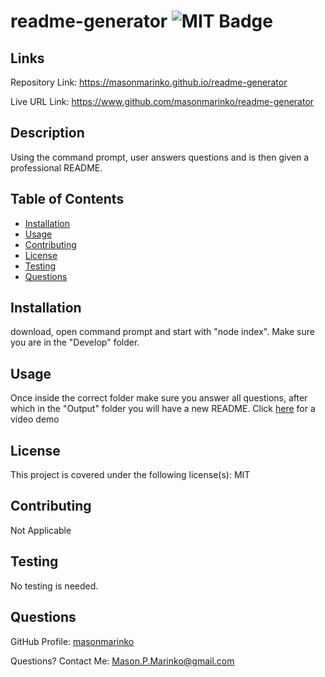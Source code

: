 # readme-generator ![MIT Badge](https://img.shields.io/badge/License-MIT-brightgreen)

## Links

Repository Link: https://masonmarinko.github.io/readme-generator

Live URL Link: https://www.github.com/masonmarinko/readme-generator

## Description
Using the command prompt, user answers questions and is then given a professional README.

## Table of Contents
* [Installation](#installation)
* [Usage](#usage)
* [Contributing](#contributing)
* [License](#license)
* [Testing](#testing)
* [Questions](#questions)

## Installation
download, open command prompt and start with "node index". Make sure you are in the "Develop" folder.

## Usage 
Once inside the correct folder make sure you answer all questions, after which in the "Output" folder you will have a new README.
Click [here](https://youtu.be/Rhb7cylB70U) for a video demo

## License
This project is covered under the following license(s):
MIT

## Contributing
Not Applicable

## Testing
No testing is needed.

## Questions

GitHub Profile: [masonmarinko](https://github.com/masonmarinko)

Questions? Contact Me: <Mason.P.Marinko@gmail.com>
